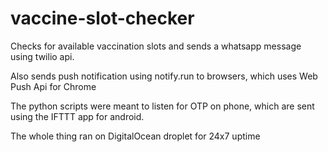 # vaccine-slot-checker

Checks for available vaccination slots and sends a whatsapp message using twilio api.

Also sends push notification using notify.run to browsers, which uses Web Push Api for Chrome

The python scripts were meant to listen for OTP on phone, which are sent using the IFTTT app for android.

The whole thing ran on DigitalOcean droplet for 24x7 uptime